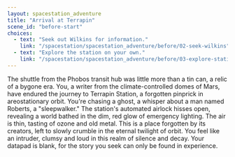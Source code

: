 ```yaml
---
layout: spacestation_adventure
title: "Arrival at Terrapin"
scene_id: "before-start"
choices:
  - text: "Seek out Wilkins for information."
    link: "/spacestation/spacestation_adventure/before/02-seek-wilkins"
  - text: "Explore the station on your own."
    link: "/spacestation/spacestation_adventure/before/03-explore-station"
---
```


The shuttle from the Phobos transit hub was little more than a tin can, a relic of a bygone era. You, a writer from the climate-controlled domes of Mars, have endured the journey to Terrapin Station, a forgotten pinprick in areostationary orbit. You're chasing a ghost, a whisper about a man named Roberts, a "sleepwalker." The station's automated airlock hisses open, revealing a world bathed in the dim, red glow of emergency lighting. The air is thin, tasting of ozone and old metal. This is a place forgotten by its creators, left to slowly crumble in the eternal twilight of orbit. You feel like an intruder, clumsy and loud in this realm of silence and decay. Your datapad is blank, for the story you seek can only be found in experience.
